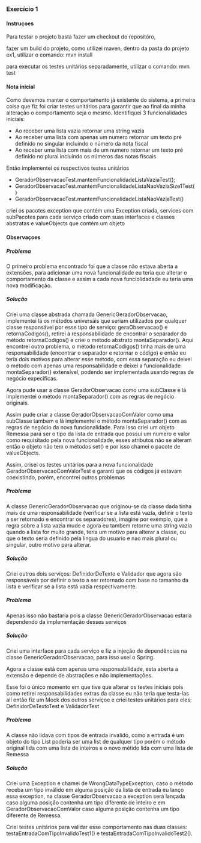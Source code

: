 ### Exercício 1

#### Instruçoes

Para testar o projeto basta fazer um checkout do repositóro, 

fazer um build do projeto, como utilizei maven, dentro da pasta do projeto ex1, utilizar o comando: mvn install

para executar os testes unitários separadamente, utilizar o comando: mvn test

#### Nota inicial

Como devemos manter o comportamento já existente do sistema, a primeira coisa que fiz foi criar testes unitários para garantir que ao final da minha alteração o comportamento seja o mesmo.
Identifiquei 3 funcionalidades iniciais:
* Ao receber uma lista vazia retornar uma string vazia
* Ao receber uma lista com apenas um numero retornar um texto pré definido no singular incluindo o número da nota fiscal 
* Ao receber uma lista com mais de um numero retornar um texto pré definido no plural incluindo os números das notas fiscais

Então implementei os respectivos testes unitários 

* GeradorObservacaoTest.mantemFuncionalidadeListaVaziaTest();
* GeradorObservacaoTest.mantemFuncionalidadeListaNaoVaziaSize1Test()
* GeradorObservacaoTest.mantemFuncionalidadeListaNaoVaziaTest()

criei os pacotes exception que contém uma Exception criada, services com subPacotes para cada serviço criado com suas interfaces e classes abstratas e valueObjects que contém um objeto 

#### Observaçoes

##### Problema

O primeiro problema encontrado foi que a classe não estava aberta a extensões, para adicionar uma nova funcionalidade eu teria que alterar o comportamento da classe e assim a cada nova funciolidadade eu teria uma nova modificação.

##### Solução

Criei uma classe abstrada chamada GenericGeradorObservacao, implementei lá os métodos universáis que seriam utilizados por qualquer classe responsável por esse tipo de serviço: geraObservacao() e retornaCodigos(), retirei a responsabilidade de encontrar o separador do método retornaCodigos() e criei o método abstrato montaSeparador(). Aqui encontrei outro problema, o método retornaCodigos() tinha mais de uma responsabilidade (encontrar o separador e retornar o código) e então eu teria dois motivos para alterar esse método, com essa separação eu deixei o método com apenas uma responsabilidade e deixei a funcionalidade montaSeparador() extensível, podendo ser implementada usando regras de negócio expecíficas.

Agora pude usar a classe GeradorObservacao como uma subClasse e lá implementei o método montaSeparador() com as regras de negócio originais.

Assim pude criar a classe GeradorObservacaoComValor como uma subClasse tambem e lá implementei o método montaSeparador() com as regras de negócio da nova funcionalidade. Para isso criei um objeto Remessa para ser o tipo da lista de entrada que possui um numero e valor como requisitado pela nova funcionalidade, esses atributos não se alteram então o objeto não tem o métodos set() e por isso chamei o pacote de valueObjects.  

Assim, crisei os testes unitários para a nova funcionalidade GeradorObservacaoComValorTest e garanti que os códigos já estavam coexistindo, porém, encontrei outros problemas

##### Problema
A classe GenericGeradorObservacao que originou-se da classe dada tinha mais de uma responsabilidade (verificar se a lista está vazia, definir o texto a ser retornado e encontrar os separadores), imagine por exemplo, que a regra sobre a lista vazia mude e agora eu tambem retorne uma string vazia quando a lista for muito grande, teria um motivo para alterar a classe, ou que o texto seria definido pela lingua do usuario e nao mais plural ou singular, outro motivo para alterar.

##### Solução
Criei outros dois serviços: DefinidorDeTexto e Validador que agora são responsáveis por definir o texto a ser retornado com base no tamanho da lista e verificar se a lista está vazia respectivamente. 

##### Problema

Apenas isso não bastaria pois a classe GenericGeradorObservacao estaria dependendo da implementação desses serviços
 
##### Solução

Criei uma interface para cada serviço e fiz a injeção de dependências na classe GenericGeradorObservacao, para isso usei o Spring.
 
Agora a classe está com apenas uma responsabilidade, esta aberta a extensão e depende de abstrações e não implementações.

Esse foi o único momento em que tive que alterar os testes iniciais pois como retirei responsabilidades extras da classe eu não teria que testa-las alí então fiz um Mock dos outros serviçoe e criei testes unitários para eles: DefinidorDeTextoTest e ValidadorTest

##### Problema
A classe não lidava com tipos de entrada invalido, como a entrada é um objeto do tipo List poderia ser uma list de qualquer tipo porém o método original lida com uma lista de inteiros e o novo métido lida com uma lista de Remessa 

##### Solução
Criei uma Exception e chamei de WrongDataTypeException, caso o método receba um tipo inválido em alguma posição da lista de entrada eu lanço essa exception, na classe GeradorObservacao a exception será lançada caso alguma posição contenha um tipo diferente de inteiro e em GeradorObservacaoComValor caso alguma posição contenha um tipo diferente de Remessa.

Criei testes unitários para validar esse comportamento nas duas classes: testaEntradaComTipoInvalidoTest1() e testaEntradaComTipoInvalidoTest2(). 